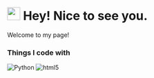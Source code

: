 <h1><img src="https://emojis.slackmojis.com/emojis/images/1531849430/4246/blob-sunglasses.gif?1531849430" width="30"/> Hey! Nice to see you.</h1>

<p>Welcome to my page!</p>

<h3>Things I code with</h3>
<p>
  <img alt="Python" src="https://img.shields.io/badge/-Python-E34F26?style=flat-square&logo=Python&logoColor=white"/>
  <img alt="html5" src="https://img.shields.io/badge/-HTML5-E34F26?style=flat-square&logo=html5&logoColor=white"/>
</p>
